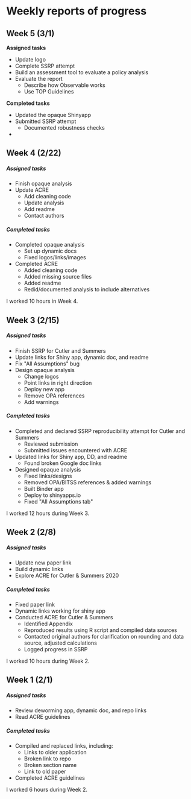 # Weekly reports of progress

## Week 5 (3/1)

**Assigned tasks**

- Update logo
- Complete SSRP attempt
- Build an assessment tool to evaluate a policy analysis
- Evaluate the report
  - Describe how Observable works
  - Use TOP Guidelines

**Completed tasks**

- Updated the opaque Shinyapp
- Submitted SSRP attempt
  - Documented robustness checks
- 

## Week 4 (2/22)

##### Assigned tasks

- Finish opaque analysis
- Update ACRE
  - Add cleaning code
  - Update analysis
  - Add readme
  - Contact authors

##### Completed tasks

- Completed opaque analysis
  - Set up dynamic docs
  - Fixed logos/links/images
- Completed ACRE
  - Added cleaning code
  - Added missing source files
  - Added readme
  - Redid/documented analysis to include alternatives

I worked 10 hours in Week 4.

## Week 3 (2/15)

##### Assigned tasks

* Finish SSRP for Cutler and Summers
* Update links for Shiny app, dynamic doc, and readme
* Fix "All Assumptions" bug
* Design opaque analysis
  * Change logos
  * Point links in right direction
  * Deploy new app
  * Remove OPA references
  * Add warnings

##### Completed tasks

- Completed and declared SSRP reproducibility attempt for Cutler and Summers
  - Reviewed submission
  - Submitted issues encountered with ACRE
- Updated links for Shiny app, DD, and readme
  - Found broken Google doc links
- Designed opaque analysis
  - Fixed links/designs
  - Removed OPA/BITSS references & added warnings
  - Built Binder app
  - Deploy to shinyapps.io
  - Fixed "All Assumptions tab"

I worked 12 hours during Week 3.

## Week 2 (2/8)

##### Assigned tasks  

- Update new paper link
- Build dynamic links
- Explore ACRE for Cutler & Summers 2020

##### Completed tasks

- Fixed paper link
- Dynamic links working for shiny app
- Conducted ACRE for Cutler & Summers
  - Identified Appendix
  - Reproduced results using R script and compiled data sources
  - Contacted original authors for clarification on rounding and data source, adjusted calculations
  - Logged progress in SSRP

I worked 10 hours during Week 2.

## Week 1 (2/1)

##### Assigned tasks
- Review deworming app, dynamic doc, and repo links
- Read ACRE guidelines
##### Completed tasks
- Compiled and replaced links, including:
  - Links to older application
  - Broken link to repo
  - Broken section name
  - Link to old paper
- Completed ACRE guidelines

I worked 6 hours during Week 2.  

